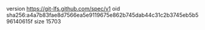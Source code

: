 version https://git-lfs.github.com/spec/v1
oid sha256:a4a7b83fae8d7566ea5e9119675e862b745dab44c31c2b3745eb5b596140615f
size 15703
